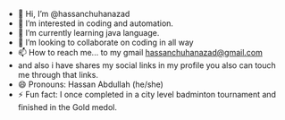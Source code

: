 - 👋 Hi, I’m @hassanchuhanazad
- 👀 I’m interested in coding and automation.
- 🌱 I’m currently learning java language.
- 💞️ I’m looking to collaborate on coding in all way
- 📫 How to reach me... to my gmail hassanchuhanazad@gmail.com
- and also i have shares my social links in my profile you also can touch me through that links.
- 😄 Pronouns: Hassan Abdullah (he/she)
- ⚡ Fun fact: I once completed in a city level badminton tournament and finished in the Gold medol.

<!---
hassanchuhanazad/hassanchuhanazad is a ✨ special ✨ repository because its `README.md` (this file) appears on your GitHub profile.
You can click the Preview link to take a look at your changes.
--->
